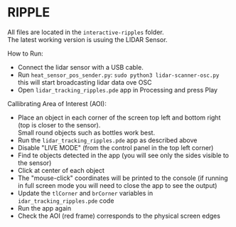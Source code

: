 # RIPPLE

All files are located in the `interactive-ripples` folder.  
The latest working version is usuing the LIDAR Sensor.
 
 How to Run:
 * Connect the lidar sensor with a USB cable.
 * Run `heat_sensor_pos_sender.py`: `sudo python3 lidar-scanner-osc.py`  
 this will start broadcasting lidar data ove OSC
 * Open `lidar_tracking_ripples.pde` app in Processing and press Play
 
 Callibrating Area of Interest (AOI):
 * Place an object in each corner of the screen top left and bottom right (top is closer to the sensor).  
   Small round objects such as bottles work best. 
 * Run the `lidar_tracking_ripples.pde` app as described above
 * Disable "LIVE MODE" (from the control panel in the top left corner)
 * Find te objects detected in the app (you will see only the sides visible to the sensor)
 * Click at center of each object
 * The "mouse-click" coordinates will be printed to the console (if running in full screen mode you will need to close the app to see the output)
 * Update the `tlCorner` and `brCorner` variables in `idar_tracking_ripples.pde` code 
 * Run the app again
 * Check the AOI (red frame) corresponds to the physical screen edges

 
